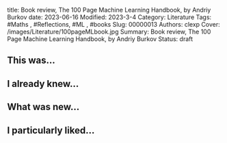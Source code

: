 title: Book review, The 100 Page Machine Learning Handbook, by Andriy Burkov
date: 2023-06-16
Modified: 2023-3-4
Category: Literature
Tags: #Maths , #Reflections, #ML , #books
Slug: 00000013
Authors: clexp
Cover: /images/Literature/100pageMLbook.jpg
Summary: Book review, The 100 Page Machine Learning Handbook, by Andriy Burkov
Status: draft

## This was...

## I already knew...

## What was new...

## I particularly liked...
